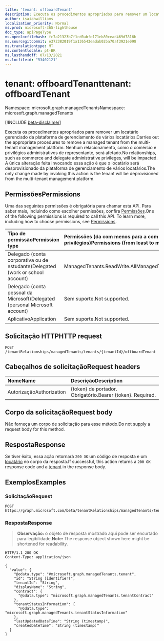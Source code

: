 ```yaml
---
title: 'tenant: offboardTenant'
description: Executa os procedimentos apropriados para remover um locatário gerenciado da plataforma de gerenciamento de vários locatários. Nenhum relacionamento, como o comércio e privilégios administrativos de representante, será afetado. A única alteração feita invocando essa ação é que o locatário será desprovisionado da plataforma de gerenciamento de vários locatários.
author: isaiahwilliams
localization_priority: Normal
ms.prod: microsoft-365-lighthouse
doc_type: apiPageType
ms.openlocfilehash: fc7a21323b7f1cd0abfe171eb80cead469d7816b
ms.sourcegitcommit: e372382019f1a136543eadab02ba70af3921e098
ms.translationtype: MT
ms.contentlocale: pt-BR
ms.lasthandoff: 07/13/2021
ms.locfileid: "53402121"
---
```

# <a name="tenant-offboardtenant"></a><span data-ttu-id="f9421-105">tenant: offboardTenant</span><span class="sxs-lookup"><span data-stu-id="f9421-105">tenant: offboardTenant</span></span>
<span data-ttu-id="f9421-106">Namespace: microsoft.graph.managedTenants</span><span class="sxs-lookup"><span data-stu-id="f9421-106">Namespace: microsoft.graph.managedTenants</span></span>

[!INCLUDE [beta-disclaimer](../../includes/beta-disclaimer.md)]

<span data-ttu-id="f9421-107">Executa os procedimentos apropriados para remover um locatário gerenciado da plataforma de gerenciamento de vários locatários.</span><span class="sxs-lookup"><span data-stu-id="f9421-107">Carries out the appropriate procedures to remove a managed tenant from the multi-tenant management platform.</span></span> <span data-ttu-id="f9421-108">Nenhum relacionamento, como o comércio e privilégios administrativos de representante, será afetado.</span><span class="sxs-lookup"><span data-stu-id="f9421-108">No relationships, such as commerce and delegate administrative privileges, will be impacted.</span></span> <span data-ttu-id="f9421-109">A única alteração feita invocando essa ação é que o locatário será desprovisionado da plataforma de gerenciamento de vários locatários.</span><span class="sxs-lookup"><span data-stu-id="f9421-109">The only change made by invoking this action is the tenant will be deprovisioned from the multi-tenant management platform.</span></span>

## <a name="permissions"></a><span data-ttu-id="f9421-110">Permissões</span><span class="sxs-lookup"><span data-stu-id="f9421-110">Permissions</span></span>
<span data-ttu-id="f9421-p103">Uma das seguintes permissões é obrigatória para chamar esta API. Para saber mais, incluindo como escolher permissões, confira [Permissões](/graph/permissions-reference).</span><span class="sxs-lookup"><span data-stu-id="f9421-p103">One of the following permissions is required to call this API. To learn more, including how to choose permissions, see [Permissions](/graph/permissions-reference).</span></span>

|<span data-ttu-id="f9421-113">Tipo de permissão</span><span class="sxs-lookup"><span data-stu-id="f9421-113">Permission type</span></span>|<span data-ttu-id="f9421-114">Permissões (da com menos para a com mais privilégios)</span><span class="sxs-lookup"><span data-stu-id="f9421-114">Permissions (from least to most privileged)</span></span>|
|:---|:---|
|<span data-ttu-id="f9421-115">Delegado (conta corporativa ou de estudante)</span><span class="sxs-lookup"><span data-stu-id="f9421-115">Delegated (work or school account)</span></span>|<span data-ttu-id="f9421-116">ManagedTenants.ReadWrite.All</span><span class="sxs-lookup"><span data-stu-id="f9421-116">ManagedTenants.ReadWrite.All</span></span>|
|<span data-ttu-id="f9421-117">Delegado (conta pessoal da Microsoft)</span><span class="sxs-lookup"><span data-stu-id="f9421-117">Delegated (personal Microsoft account)</span></span>|<span data-ttu-id="f9421-118">Sem suporte.</span><span class="sxs-lookup"><span data-stu-id="f9421-118">Not supported.</span></span>|
|<span data-ttu-id="f9421-119">Aplicativo</span><span class="sxs-lookup"><span data-stu-id="f9421-119">Application</span></span>|<span data-ttu-id="f9421-120">Sem suporte.</span><span class="sxs-lookup"><span data-stu-id="f9421-120">Not supported.</span></span>|

## <a name="http-request"></a><span data-ttu-id="f9421-121">Solicitação HTTP</span><span class="sxs-lookup"><span data-stu-id="f9421-121">HTTP request</span></span>

<!-- {
  "blockType": "ignored"
}
-->
``` http
POST /tenantRelationships/managedTenants/tenants/{tenantId}/offboardTenant
```

## <a name="request-headers"></a><span data-ttu-id="f9421-122">Cabeçalhos de solicitação</span><span class="sxs-lookup"><span data-stu-id="f9421-122">Request headers</span></span>
|<span data-ttu-id="f9421-123">Nome</span><span class="sxs-lookup"><span data-stu-id="f9421-123">Name</span></span>|<span data-ttu-id="f9421-124">Descrição</span><span class="sxs-lookup"><span data-stu-id="f9421-124">Description</span></span>|
|:---|:---|
|<span data-ttu-id="f9421-125">Autorização</span><span class="sxs-lookup"><span data-stu-id="f9421-125">Authorization</span></span>|<span data-ttu-id="f9421-p104">{token} de portador. Obrigatório.</span><span class="sxs-lookup"><span data-stu-id="f9421-p104">Bearer {token}. Required.</span></span>|

## <a name="request-body"></a><span data-ttu-id="f9421-128">Corpo da solicitação</span><span class="sxs-lookup"><span data-stu-id="f9421-128">Request body</span></span>
<span data-ttu-id="f9421-129">Não forneça um corpo de solicitação para esse método.</span><span class="sxs-lookup"><span data-stu-id="f9421-129">Do not supply a request body for this method.</span></span>

## <a name="response"></a><span data-ttu-id="f9421-130">Resposta</span><span class="sxs-lookup"><span data-stu-id="f9421-130">Response</span></span>

<span data-ttu-id="f9421-131">Se tiver êxito, essa ação retornará `200 OK` um código de resposta e um [locatário](../resources/managedtenants-tenant.md) no corpo da resposta.</span><span class="sxs-lookup"><span data-stu-id="f9421-131">If successful, this action returns a `200 OK` response code and a [tenant](../resources/managedtenants-tenant.md) in the response body.</span></span>

## <a name="examples"></a><span data-ttu-id="f9421-132">Exemplos</span><span class="sxs-lookup"><span data-stu-id="f9421-132">Examples</span></span>

### <a name="request"></a><span data-ttu-id="f9421-133">Solicitação</span><span class="sxs-lookup"><span data-stu-id="f9421-133">Request</span></span>
<!-- {
  "blockType": "request",
  "name": "tenant_offboardtenant"
}
-->
``` http
POST https://graph.microsoft.com/beta/tenantRelationships/managedTenants/tenants/{tenantId}/offboardTenant
```

### <a name="response"></a><span data-ttu-id="f9421-134">Resposta</span><span class="sxs-lookup"><span data-stu-id="f9421-134">Response</span></span>
><span data-ttu-id="f9421-135">**Observação:** o objeto de resposta mostrado aqui pode ser encurtado para legibilidade.</span><span class="sxs-lookup"><span data-stu-id="f9421-135">**Note:** The response object shown here might be shortened for readability.</span></span>
<!-- {
  "blockType": "response",
  "truncated": true,
  "@odata.type": "microsoft.graph.managedTenants.tenant"
}
-->
``` http
HTTP/1.1 200 OK
Content-Type: application/json

{
  "value": {
    "@odata.type": "#microsoft.graph.managedTenants.tenant",
    "id": "String (identifier)",
    "tenantId": "String",
    "displayName": "String",
    "contract": {
      "@odata.type": "microsoft.graph.managedTenants.tenantContract"
    },
    "tenantStatusInformation": {
      "@odata.type": "microsoft.graph.managedTenants.tenantStatusInformation"
    },
    "lastUpdatedDateTime": "String (timestamp)",
    "createdDateTime": "String (timestamp)"
  }
}
```

